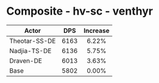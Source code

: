 # Composite - hv-sc - venthyr
| Actor | DPS | Increase |
|---|:---:|:---:|
|Theotar-SS-DE|6163|6.22%|
|Nadjia-TS-DE|6136|5.75%|
|Draven-DE|6013|3.63%|
|Base|5802|0.00%|
